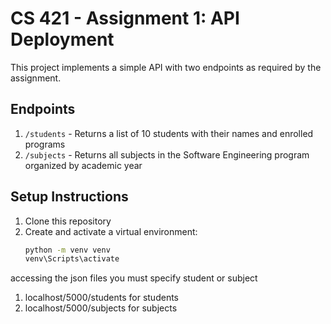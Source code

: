 # CS 421 - Assignment 1: API Deployment

This project implements a simple API with two endpoints as required by the assignment.

## Endpoints

1. `/students` - Returns a list of 10 students with their names and enrolled programs
2. `/subjects` - Returns all subjects in the Software Engineering program organized by academic year

## Setup Instructions

1. Clone this repository
2. Create and activate a virtual environment:
   ```bash
   python -m venv venv
   venv\Scripts\activate

accessing the json files you must specify student or subject
1. localhost/5000/students for students
2. localhost/5000/subjects for subjects
 
